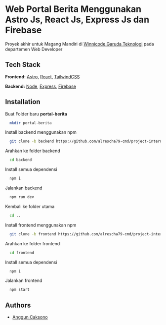 
# Web Portal Berita Menggunakan Astro Js, React Js, Express Js dan Firebase

Proyek akhir untuk Magang Mandiri di [Winnicode Garuda Teknologi](https://www.winnicode.com/beranda) pada departemen Web Developer

## Tech Stack

**Frontend:** [Astro](https://astro.build/),
[React](https://react.dev/),
[TailwindCSS](https://tailwindcss.com/)

**Backend:** [Node](https://nodejs.org/),
[Express](https://expressjs.com/),
[Firebase](https://firebase.google.com/)

## Installation

Buat Folder baru **portal-berita**

```bash
  mkdir portal-berita
```

Install backend menggunakan npm

```bash
  git clone -b backend https://github.com/alrescha79-cmd/project-internship-winnicode-fullstack.git backend
```

Arahkan ke folder backend

```bash
  cd backend
```

Install semua dependensi

```bash
  npm i
```

Jalankan backend

```bash
  npm run dev
```

Kembali ke folder utama

```bash
  cd ..
```

Install frontend menggunakan npm

```bash
  git clone -b frontend https://github.com/alrescha79-cmd/project-internship-winnicode-fullstack.git frontend
```

Arahkan ke folder frontend

```bash
  cd frontend
```

Install semua dependensi

```bash
  npm i
```

Jalankan frontend

```bash
  npm start
```

## Authors

- [Anggun Caksono](https://www.github.com/alrescha79-cmd)
